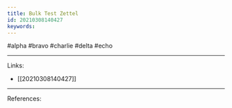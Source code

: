 ```yaml
---
title: Bulk Test Zettel
id: 20210308140427
keywords:
---
```

#alpha #bravo #charlie #delta #echo

---
Links:

- [[20210308140427]]

---
References:
